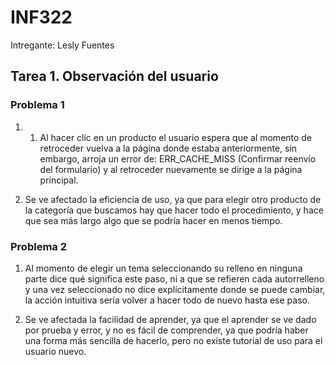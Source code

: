 # INF322

Intregante: Lesly Fuentes

## Tarea 1. Observación del usuario

### Problema 1
1. 1.	Al hacer clic en un producto el usuario espera que al momento de retroceder vuelva a la página donde estaba anteriormente, sin embargo, arroja un error de: ERR_CACHE_MISS (Confirmar reenvío del formulario) y al retroceder nuevamente se dirige a la página principal.

2. Se ve afectado la eficiencia de uso, ya que para elegir otro producto de la categoría que buscamos hay que hacer todo el procedimiento, y hace que sea más largo algo que se podría hacer en menos tiempo.

### Problema 2
1. Al momento de elegir un tema seleccionando su relleno en ninguna parte dice qué significa este paso, ni a que se refieren cada autorrelleno y una vez seleccionado no dice explícitamente donde se puede cambiar, la acción intuitiva sería volver a hacer todo de nuevo hasta ese paso.

2. Se ve afectada la facilidad de aprender, ya que el aprender se ve dado por prueba y error, y no es fácil de comprender, ya que podría haber una forma más sencilla de hacerlo, pero no existe tutorial de uso para el usuario nuevo.
